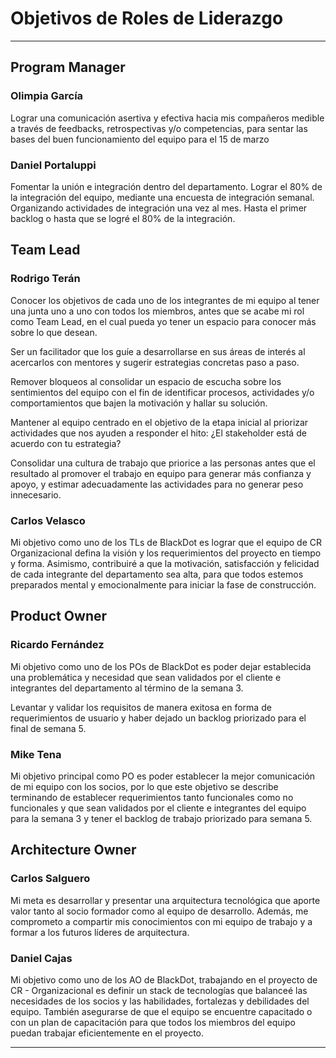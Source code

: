 # Objetivos de Roles de Liderazgo

---

## Program Manager

### Olimpia García
Lograr una comunicación asertiva y efectiva hacia mis compañeros medible a través de feedbacks, retrospectivas y/o competencias, para sentar las bases del buen funcionamiento del equipo para el 15 de marzo

### Daniel Portaluppi
Fomentar la unión e integración dentro del departamento. Lograr el 80% de la integración del equipo, mediante una encuesta de integración semanal. Organizando actividades de integración una vez al mes. Hasta el primer backlog o hasta que se logré el 80% de la integración. 

## Team Lead

### Rodrigo Terán
Conocer los objetivos de cada uno de los integrantes de mi equipo al tener una junta uno a uno con todos los miembros, antes que se acabe mi rol como Team Lead, en el cual pueda yo tener un espacio para conocer más sobre lo que desean.

Ser un facilitador que los guíe a desarrollarse en sus áreas de interés al acercarlos con mentores y sugerir estrategias concretas paso a paso.

Remover bloqueos al consolidar un espacio de escucha sobre los sentimientos del equipo con el fin de identificar procesos, actividades y/o comportamientos que bajen la motivación y hallar su solución.

Mantener al equipo centrado en el objetivo de la etapa inicial al priorizar actividades que nos ayuden a responder el hito: ¿El stakeholder está de acuerdo con tu estrategia?

Consolidar una cultura de trabajo que priorice a las personas antes que el resultado al promover el trabajo en equipo para generar más confianza y apoyo, y estimar adecuadamente las actividades para no generar peso innecesario.


### Carlos Velasco
Mi objetivo como uno de los TLs de BlackDot es lograr que el equipo de CR Organizacional defina la visión y los requerimientos del proyecto en tiempo y forma. Asimismo, contribuiré a que la motivación, satisfacción y felicidad de cada integrante del departamento sea alta, para que todos estemos preparados mental y emocionalmente para iniciar la fase de construcción.


## Product Owner

### Ricardo Fernández
Mi objetivo como uno de los POs de BlackDot es poder dejar establecida una problemática y necesidad que sean validados por el cliente e integrantes del departamento al término de la semana 3. 

Levantar y validar los requisitos de manera exitosa en forma de requerimientos de usuario y haber dejado un backlog priorizado para el final de semana 5.


### Mike Tena
Mi objetivo principal como PO es poder establecer la mejor comunicación de mi equipo con los socios, por lo que este objetivo se describe terminando de establecer requerimientos tanto funcionales como no funcionales y que sean validados por el cliente e integrantes del equipo para la semana 3 y tener el backlog de trabajo priorizado para semana 5.


## Architecture Owner

### Carlos Salguero
Mi meta es desarrollar y presentar una arquitectura tecnológica que aporte valor tanto al socio formador como al equipo de desarrollo. Además, me comprometo a compartir mis conocimientos con mi equipo de trabajo y a formar a los futuros líderes de arquitectura.


### Daniel Cajas
Mi objetivo como uno de los AO de BlackDot, trabajando en el proyecto de CR - Organizacional es definir un stack de tecnologías que balanceé las necesidades de los socios y las habilidades, fortalezas y debilidades del equipo. También asegurarse de que el equipo se encuentre capacitado o con un plan de capacitación para que todos los miembros del equipo puedan trabajar eficientemente en el proyecto.


---
